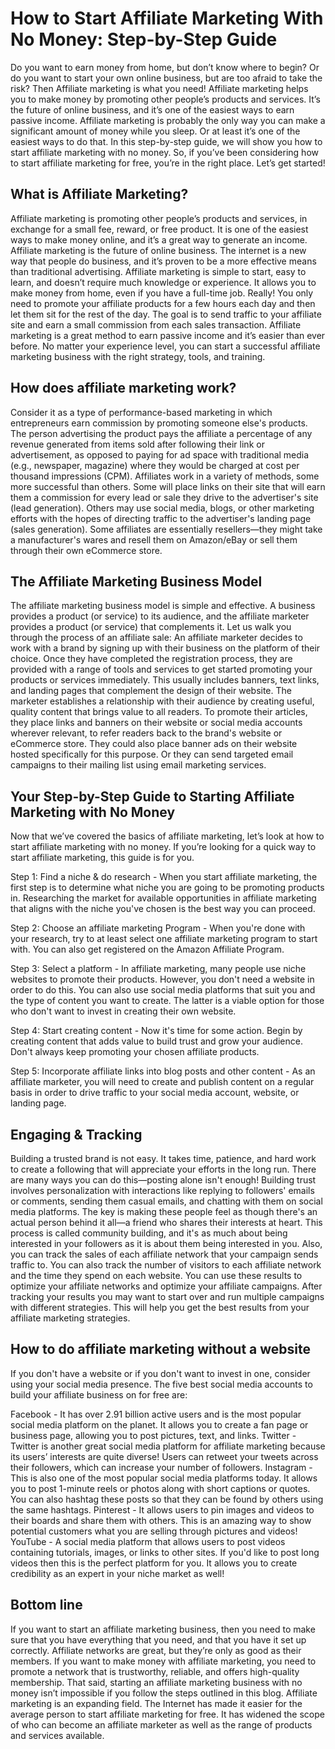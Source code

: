 # How to Start Affiliate Marketing With No Money: Step-by-Step Guide

Do you want to earn money from home, but don’t know where to begin? Or do you want to start your own online business, but are too afraid to take the risk? Then Affiliate marketing is what you need! Affiliate marketing helps you to make money by promoting other people’s products and services. It’s the future of online business, and it’s one of the easiest ways to earn passive income.
Affiliate marketing is probably the only way you can make a significant amount of money while you sleep. Or at least it’s one of the easiest ways to do that. In this step-by-step guide, we will show you how to start affiliate marketing with no money.
So, if you’ve been considering how to start affiliate marketing for free, you’re in the right place. Let’s get started!

## What is Affiliate Marketing?

Affiliate marketing is promoting other people’s products and services, in exchange for a small fee, reward, or free product. It is one of the easiest ways to make money online, and it’s a great way to generate an income.
Affiliate marketing is the future of online business. The internet is a new way that people do business, and it’s proven to be a more effective means than traditional advertising. Affiliate marketing is simple to start, easy to learn, and doesn’t require much knowledge or experience. It allows you to make money from home, even if you have a full-time job.
Really! You only need to promote your affiliate products for a few hours each day and then let them sit for the rest of the day. The goal is to send traffic to your affiliate site and earn a small commission from each sales transaction. Affiliate marketing is a great method to earn passive income and it’s easier than ever before. No matter your experience level, you can start a successful affiliate marketing business with the right strategy, tools, and training.

## How does affiliate marketing work?

Consider it as a type of performance-based marketing in which entrepreneurs earn commission by promoting someone else's products. The person advertising the product pays the affiliate a percentage of any revenue generated from items sold after following their link or advertisement, as opposed to paying for ad space with traditional media (e.g., newspaper, magazine) where they would be charged at cost per thousand impressions (CPM).
Affiliates work in a variety of methods, some more successful than others. Some will place links on their site that will earn them a commission for every lead or sale they drive to the advertiser's site (lead generation). Others may use social media, blogs, or other marketing efforts with the hopes of directing traffic to the advertiser's landing page (sales generation). Some affiliates are essentially resellers—they might take a manufacturer's wares and resell them on Amazon/eBay or sell them through their own eCommerce store.

## The Affiliate Marketing Business Model

The affiliate marketing business model is simple and effective. A business provides a product (or service) to its audience, and the affiliate marketer provides a product (or service) that complements it. Let us walk you through the process of an affiliate sale:
An affiliate marketer decides to work with a brand by signing up with their business on the platform of their choice. Once they have completed the registration process, they are provided with a range of tools and services to get started promoting your products or services immediately. This usually includes banners, text links, and landing pages that complement the design of their website.
The marketer establishes a relationship with their audience by creating useful, quality content that brings value to all readers. To promote their articles, they place links and banners on their website or social media accounts wherever relevant, to refer readers back to the brand's website or eCommerce store. They could also place banner ads on their website hosted specifically for this purpose. Or they can send targeted email campaigns to their mailing list using email marketing services.

## Your Step-by-Step Guide to Starting Affiliate Marketing with No Money

Now that we’ve covered the basics of affiliate marketing, let’s look at how to start affiliate marketing with no money. If you’re looking for a quick way to start affiliate marketing, this guide is for you.

Step 1: Find a niche & do research - When you start affiliate marketing, the first step is to determine what niche you are going to be promoting products in. Researching the market for available opportunities in affiliate marketing that aligns with the niche you've chosen is the best way you can proceed.

Step 2: Choose an affiliate marketing Program - When you're done with your research, try to at least select one affiliate marketing program to start with. You can also get registered on the Amazon Affiliate Program.

Step 3: Select a platform - In affiliate marketing, many people use niche websites to promote their products. However, you don't need a website in order to do this. You can also use social media platforms that suit you and the type of content you want to create. The latter is a viable option for those who don't want to invest in creating their own website.

Step 4: Start creating content - Now it's time for some action. Begin by creating content that adds value to build trust and grow your audience. Don't always keep promoting your chosen affiliate products.

Step 5: Incorporate affiliate links into blog posts and other content - As an affiliate marketer, you will need to create and publish content on a regular basis in order to drive traffic to your social media account, website, or landing page.

## Engaging & Tracking

Building a trusted brand is not easy. It takes time, patience, and hard work to create a following that will appreciate your efforts in the long run. There are many ways you can do this—posting alone isn't enough!
Building trust involves personalization with interactions like replying to followers' emails or comments, sending them casual emails, and chatting with them on social media platforms. The key is making these people feel as though there's an actual person behind it all—a friend who shares their interests at heart. This process is called community building, and it's as much about being interested in your followers as it is about them being interested in you.
Also, you can track the sales of each affiliate network that your campaign sends traffic to. You can also track the number of visitors to each affiliate network and the time they spend on each website. You can use these results to optimize your affiliate networks and optimize your affiliate campaigns. After tracking your results you may want to start over and run multiple campaigns with different strategies. This will help you get the best results from your affiliate marketing strategies.

## How to do affiliate marketing without a website

If you don't have a website or if you don't want to invest in one, consider using your social media presence. The five best social media accounts to build your affiliate business on for free are:

Facebook - It has over 2.91 billion active users and is the most popular social media platform on the planet. It allows you to create a fan page or business page, allowing you to post pictures, text, and links.
Twitter - Twitter is another great social media platform for affiliate marketing because its users’ interests are quite diverse! Users can retweet your tweets across their followers, which can increase your number of followers.
Instagram - This is also one of the most popular social media platforms today. It allows you to post 1-minute reels or photos along with short captions or quotes. You can also hashtag these posts so that they can be found by others using the same hashtags.
Pinterest - It allows users to pin images and videos to their boards and share them with others. This is an amazing way to show potential customers what you are selling through pictures and videos!
YouTube - A social media platform that allows users to post videos containing tutorials, images, or links to other sites. If you'd like to post long videos then this is the perfect platform for you. It allows you to create credibility as an expert in your niche market as well!

## Bottom line

If you want to start an affiliate marketing business, then you need to make sure that you have everything that you need, and that you have it set up correctly. Affiliate networks are great, but they’re only as good as their members. If you want to make money with affiliate marketing, you need to promote a network that is trustworthy, reliable, and offers high-quality membership. That said, starting an affiliate marketing business with no money isn’t impossible if you follow the steps outlined in this blog.
Affiliate marketing is an expanding field. The Internet has made it easier for the average person to start affiliate marketing for free. It has widened the scope of who can become an affiliate marketer as well as the range of products and services available.
